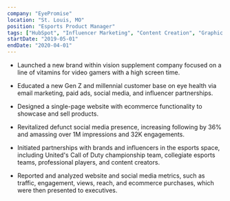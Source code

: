 ```yaml
---
company: "EyePromise"
location: "St. Louis, MO"
position: "Esports Product Manager"
tags: ["HubSpot", "Influencer Marketing", "Content Creation", "Graphic Design"]
startDate: "2019-05-01"
endDate: "2020-04-01"
---
```


- Launched a new brand within vision supplement company focused on
a line of vitamins for video gamers with a high screen time.</p>

* Educated a new Gen Z and millennial customer base on eye health via
email marketing, paid ads, social media, and influencer partnerships.</p>

* Designed a single-page website with ecommerce functionality to
showcase and sell products.</p>

* Revitalized defunct social media presence, increasing following by
36% and amassing over 1M impressions and 32K engagements.</p>

* Initiated partnerships with brands and influencers in the esports
space, including United's Call of Duty championship team, collegiate
esports teams, professional players, and content creators.</p>

* Reported and analyzed website and social media metrics, such as
traffic, engagement, views, reach, and ecommerce purchases, which
were then presented to executives.</p>